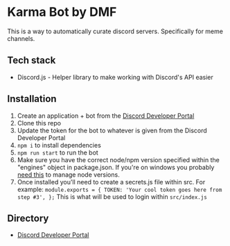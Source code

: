 # Karma Bot by DMF

This is a way to automatically curate discord servers. Specifically for meme channels.

## Tech stack

- Discord.js - Helper library to make working with Discord's API easier

## Installation

1. Create an application + bot from the [Discord Developer Portal](https://discord.com/developers/applications)
2. Clone this repo
3. Update the token for the bot to whatever is given from the Discord Developer Portal
4. `npm i` to install dependencies
5. `npm run start` to run the bot
6. Make sure you have the correct node/npm version specified within the "engines" object in package.json. If you're on windows you probably [need this](https://github.com/coreybutler/nvm-windows) to manage node versions.
7. Once installed you'll need to create a secrets.js file within src. For example: `module.exports = {
	TOKEN: 'Your cool token goes here from step #3',
};` This is what will be used to login within `src/index.js`

## Directory

- [Discord Developer Portal](https://discord.com/developers/applications)
